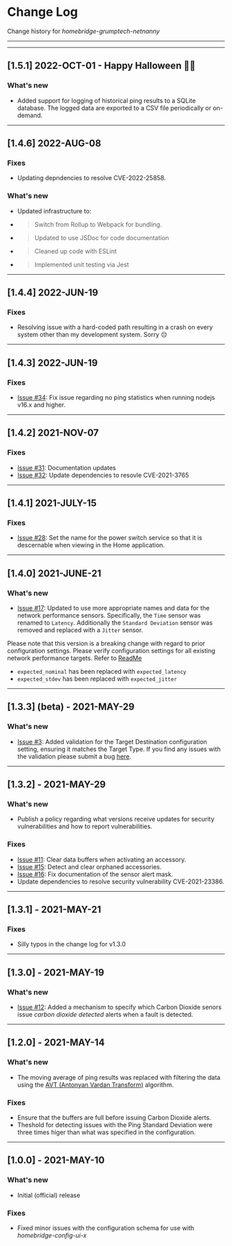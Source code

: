 # Change Log
Change history for _homebridge-grumptech-netnanny_

---
---

## [1.5.1] 2022-OCT-01 - Happy Halloween 🎃👻

### What's new
- Added support for logging of historical ping results to a SQLite database.
  The logged data are exported to a CSV file periodically or on-demand.

---
## [1.4.6] 2022-AUG-08
### Fixes
- Updating depndencies to resolve CVE-2022-25858.

### What's new
- Updated infrastructure to:
- > Switch from Rollup to Webpack for bundling.
- > Updated to use JSDoc for code documentation
- > Cleaned up code with ESLint
- > Implemented unit testing via Jest

---
## [1.4.4] 2022-JUN-19
### Fixes
- Resolving issue with a hard-coded path resulting in a crash on every system other than my development system. Sorry 😔

---
## [1.4.3] 2022-JUN-19
### Fixes
- [Issue #34](https://github.com/pricemi115/homebridge-grumptech-netnanny/issues/34): Fix issue regarding no ping statistics when running nodejs v16.x and higher.

---
## [1.4.2] 2021-NOV-07
### Fixes
- [Issue #31](https://github.com/pricemi115/homebridge-grumptech-netnanny/issues/31): Documentation updates
- [Issue #32](https://github.com/pricemi115/homebridge-grumptech-netnanny/issues/32): Update dependencies to resovle CVE-2021-3765

---
## [1.4.1] 2021-JULY-15
### Fixes
- [Issue #28](https://github.com/pricemi115/homebridge-grumptech-netnanny/issues/28): Set the name for the power switch service so that it is descernable when viewing in the Home application.

---
## [1.4.0] 2021-JUNE-21
### What's new
- [Issue #17](https://github.com/pricemi115/homebridge-grumptech-netnanny/issues/17): Updated to use more appropriate names and data for the network performance sensors. Specifically, the `Time` sensor was renamed to `Latency`. Additionally the `Standard Deviation` sensor was removed and replaced with a `Jitter` sensor.

Please note that this version is a breaking change with regard to prior configuration settings. Please verify configuration settings for all existing network performance targets. Refer to [ReadMe](./ReadMe.md)
- `expected_nominal` has been replaced with `expected_latency`
- `expected_stdev` has been replaced with `expected_jitter`

---
## [1.3.3] (beta) - 2021-MAY-29
### What's new
- [Issue #3](https://github.com/pricemi115/homebridge-grumptech-netnanny/issues/3): Added validation for the Target Destination configuration setting, ensuring it matches the Target Type. If you find any issues with the validation please submit a bug [here](https://github.com/pricemi115/homebridge-grumptech-netnanny/issues).

---
## [1.3.2] - 2021-MAY-29
### What's new
- Publish a policy regarding what versions receive updates for security vulnerabilities and how to report vulnerabilities.

### Fixes
- [Issue #11](https://github.com/pricemi115/homebridge-grumptech-netnanny/issues/11): Clear data buffers when activating an accessory.
- [Issue #15](https://github.com/pricemi115/homebridge-grumptech-netnanny/issues/15): Detect and clear orphaned accessories.
- [Issue #16](https://github.com/pricemi115/homebridge-grumptech-netnanny/issues/16): Fix documentation of the sensor alert mask.
- Update dependencies to resolve security vulnerability CVE-2021-23386.

---
## [1.3.1] - 2021-MAY-21
### Fixes
- Silly typos in the change log for v1.3.0

---
## [1.3.0] - 2021-MAY-19
### What's new
- [Issue #12](https://github.com/pricemi115/homebridge-grumptech-netnanny/issues/12): Added a mechanism to specify which Carbon Dioxide senors issue _carbon dioxide detected_ alerts when a fault is detected.

---
## [1.2.0] - 2021-MAY-14
### What's new
- The moving average of ping results was replaced with filtering the data using the [AVT (Antonyan Vardan Transform)](https://en.wikipedia.org/wiki/AVT_Statistical_filtering_algorithm) algorithm.

### Fixes
- Ensure that the buffers are full before issuing Carbon Dioxide alerts.
- Theshold for detecting issues with the Ping Standard Deviation were three times higer than what was specified in the configuration.

---
## [1.0.0] - 2021-MAY-10
### What's new
- Initial (official) release

### Fixes
- Fixed minor issues with the configuration schema for use with _homebridge-config-ui-x_
